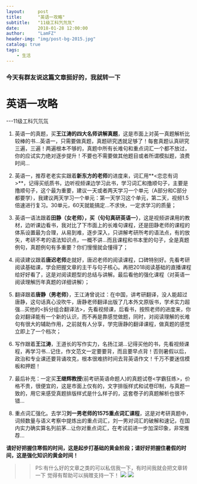 ```yaml
---
layout:     post
title:      "英语一攻略"
subtitle:   "11级工科氕氘氚"
date:       2018-01-28 12:00:00
author:     "LamFZ"
header-img: "img/post-bg-2015.jpg"
catalog: true
tags:
    - 生活
---
```

### 今天有群友说这篇文章挺好的，我就转一下
# 英语一攻略
---11级工科氕氘氚


1. 英语一的真题，买**王江涛的四大名师讲解真题**，这是市面上对英一真题解析比较棒的书…英语一，只需要做真题，真题研究透就足够了！每套真题认真研究三遍，三遍！两遍根本不够的，真题中所有长难句和重点词汇一个都不放过，你的应试实力绝对逐步提升！不要也不需要做其他题目或者所谓模拟题，浪费时间…

2. 英语一，推荐老老实实跟着**新东方的老师**的进度来，词汇用**<恋恋有词>**，记得买纸质书，边听视频课边学习此书，学习词汇和撸顺句子，主要是撸顺句子，这个最为重要，建议一天或者两天学习一个单元（A部分和C部分都要学），我建议两天学习一个单元：第一天学习这个单元，第二天，视频1.5倍速进行复习。30单元，60天就能搞定…不求快，一定求学习的质量；

3. 英语一语法跟着**田静（女老师），买（句句真研英语一）**，这是视频讲课用的教材，边听课边看书，我对比了下市面上的长难句课程，还是田静老师的课程的体系设置最为合理，从易到难，逐步深入，只讲解考研所考的语法点，有的放矢，考研不考的语法知识点，一概不讲…而且课程和书本里的句子，全是真题例句，真题例句有多重要？你们慢慢就会懂得了；

4. 阅读建议跟着**唐迟老师**走就好，唐迟老师的阅读课程，口碑特别好。先看考研阅读基础课，学会把握文章的主干与句子核心。再把2018阅读基础的直播课程给好好看了，这是对阅读题型的总结与讲解。最后看他的强化课程（对英语一阅读理解历年真题的详细讲解）；

5. 翻译跟着**唐静（男老师）**，王江涛曾说过：在中国，讲考研翻译，没人能超过唐静，这句话真心没吹牛，唐静老师翻译出版了几本外文原版书，学术实力超强…买他的<拆分组合翻译法>，先看视频课，后看书，按照老师的进度来，你会对翻译能有一个新的认识，而不再是靠感觉做题，同时，对阅读理解的长难句有很大的辅助作用，之前就有人分享，学完唐静的翻译课程，做真题的感觉立即上了一个档次；

6. 写作跟着**王江涛**，王道长的写作实力，名扬江湖…记得买他的书，先看视频课程，再学习书…记住，作文范文一定要要背，而且要早点背！否则暑假以后，政治和专业课还要背诵攻克，根本很难挤时间去背英语作文！千万不要迷信模板和押题！

7. 最后补充：一定买**王继辉教授**(前考研英语命题人)的真题试卷<学霸狂练>，价格不贵，很便宜的，这是市面上仅有的，文字排版样式和试卷印制，与真题一致的，用它来感受真题排版样式是什么样子的，这套卷子的真题解析也很不错…

8. 重点词汇强化。去学习**刘一男老师的1575重点词汇课程**，这是对考研真题中，词频数量与语义考察中提炼出的重点词汇，刘一男对词汇的破解和速记，在国内实力确实算名列前茅…让你对重点词汇，在考试前进一步加深印象，非常推荐…

**请好好把握住寒假的时间，这是起步打基础的黄金阶段；请好好把握住暑假的时间，这是强化知识的黄金时间！**


>>PS:有什么好的文章之类的可以私信我一下，有时间我就会把文章转一下
>>觉得有帮助可以捐赠支持一下！
![](https://timgsa.baidu.com/timg?image&quality=80&size=b9999_10000&sec=1514739195444&di=773936890dfe86fcf8a25b3db2384433&imgtype=0&src=http%3A%2F%2Fi.zeze.com%2Fattachment%2Fforum%2F201603%2F26%2F104839u04ctdk924k8pbdb.jpeg)
![](http://ww4.sinaimg.cn/large/0060lm7Tly1fn0b1zneraj30iz0lj75q.jpg)

